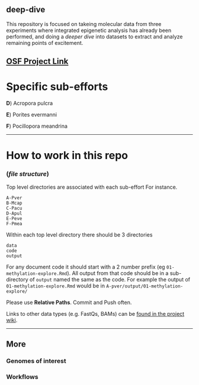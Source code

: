 ## deep-dive

This repository is focused on takeing molecular data from three experiments where integrated epigenetic analysis has already been performed, and doing a _deeper dive_ into datasets to extract and analyze remaining points of excitement.

## [OSF Project Link](https://osf.io/aw53f/)

# Specific sub-efforts


**D**) Acropora pulcra

**E**) Porites evermanni

**F**) Pocillopora meandrina

---


# How to work in this repo
### (_file structure_)

Top level directories are associated with each sub-effort 
For instance.

```
A-Pver
B-Mcap
C-Pacu
D-Apul
E-Peve
F-Pmea
```

Within each top level directory there should be 3 directories
```
data
code
output
```

For any document code it should start with a 2 number prefix (eg `01-methylation-explore.Rmd`). All output from that code should be in a sub-directory of `output` named the same as the code. For example the output of `01-methylation-explore.Rmd` would be in `A-pver/output/01-methylation-explore/`

Please use **Relative Paths**. Commit and Push often. 

Links to other data types (e.g. FastQs, BAMs) can be [found in the project wiki](https://github.com/urol-e5/deep-dive/wiki).

---

## More

### Genomes of interest


### Workflows


